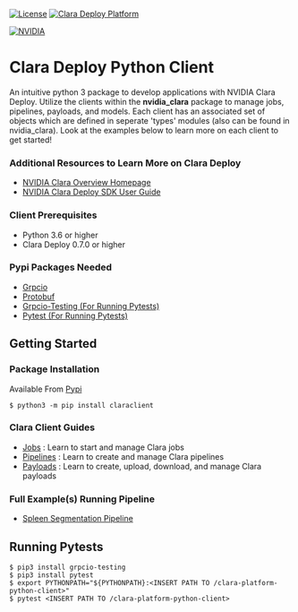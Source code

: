 [![License](https://img.shields.io/badge/License-Apache_2.0-lightgrey.svg)](https://opensource.org/licenses/Apache-2.0)
[![Clara Deploy Platform](https://img.shields.io/badge/Clara_Deploy_Platform-0.7.1-brightgreen.svg)](https://ngc.nvidia.com/catalog/containers/nvidia:clara:platformapiserver)

[![NVIDIA](https://github.com/NVIDIA/clara-platform-python-client/blob/main/ext/NVIDIA_horo_white.png?raw=true)](https://docs.nvidia.com/clara/deploy/index.html)

# Clara Deploy Python Client
An intuitive python 3 package to develop applications with NVIDIA Clara Deploy. Utilize the clients within the **nvidia_clara** package to manage jobs, pipelines, payloads, and models. Each client has an associated set of objects which are defined in seperate 'types' modules (also can be found in nvidia_clara). Look at the examples below to learn more on each client to get started!

### Additional Resources to Learn More on Clara Deploy
* [NVIDIA Clara Overview Homepage](https://developer.nvidia.com/clara)
* [NVIDIA Clara Deploy SDK User Guide](https://docs.nvidia.com/clara/deploy/index.html)


### Client Prerequisites
* Python 3.6 or higher
* Clara Deploy 0.7.0 or higher

### Pypi Packages Needed
* [Grpcio](https://pypi.org/project/grpcio)
* [Protobuf](https://pypi.org/project/protobuf)
* [Grpcio-Testing (For Running Pytests)](https://pypi.org/project/grpcio-testing)
* [Pytest (For Running Pytests)](https://pypi.org/project/pytest)


## Getting Started

### Package Installation
Available From [Pypi](https://pypi.org/project/claraclient/)
```
$ python3 -m pip install claraclient
```

### Clara Client Guides
* [Jobs](https://github.com/NVIDIA/clara-platform-python-client/wiki/Jobs-Client)
: Learn to start and manage Clara jobs
* [Pipelines](https://github.com/NVIDIA/clara-platform-python-client/wiki/Pipelines-Client)
: Learn to create and manage Clara pipelines
* [Payloads](https://github.com/NVIDIA/clara-platform-python-client/wiki/Payloads-Client)
: Learn to create, upload, download, and manage Clara payloads

### Full  Example(s) Running Pipeline
* [Spleen Segmentation Pipeline](https://github.com/NVIDIA/clara-platform-python-client/wiki/Spleen-Segmentation-Example---Creating-Pipeline-Job-and-Uploading-Downloading-Payload)


## Running Pytests
```
$ pip3 install grpcio-testing
$ pip3 install pytest
$ export PYTHONPATH="${PYTHONPATH}:<INSERT PATH TO /clara-platform-python-client>"
$ pytest <INSERT PATH TO /clara-platform-python-client>
```